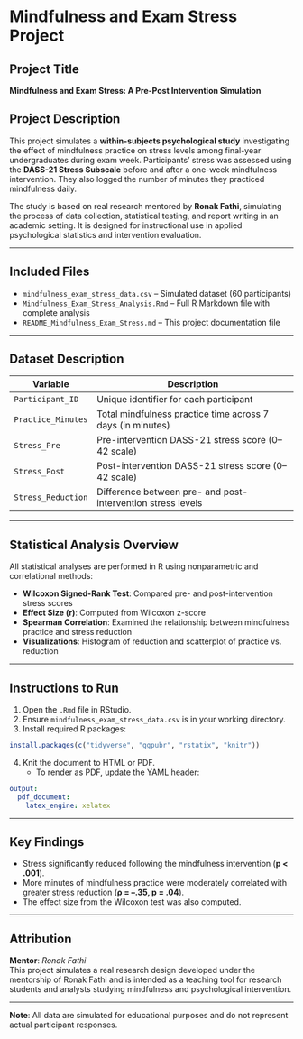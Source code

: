 # Mindfulness and Exam Stress Project

## Project Title
**Mindfulness and Exam Stress: A Pre-Post Intervention Simulation**

## Project Description
This project simulates a **within-subjects psychological study** investigating the effect of mindfulness practice on stress levels among final-year undergraduates during exam week. Participants’ stress was assessed using the **DASS-21 Stress Subscale** before and after a one-week mindfulness intervention. They also logged the number of minutes they practiced mindfulness daily.

The study is based on real research mentored by **Ronak Fathi**, simulating the process of data collection, statistical testing, and report writing in an academic setting. It is designed for instructional use in applied psychological statistics and intervention evaluation.

---

## Included Files
- `mindfulness_exam_stress_data.csv` – Simulated dataset (60 participants)
- `Mindfulness_Exam_Stress_Analysis.Rmd` – Full R Markdown file with complete analysis
- `README_Mindfulness_Exam_Stress.md` – This project documentation file

---

## Dataset Description
| Variable           | Description                                                   |
|-------------------|---------------------------------------------------------------|
| `Participant_ID`  | Unique identifier for each participant                        |
| `Practice_Minutes`| Total mindfulness practice time across 7 days (in minutes)    |
| `Stress_Pre`      | Pre-intervention DASS-21 stress score (0–42 scale)            |
| `Stress_Post`     | Post-intervention DASS-21 stress score (0–42 scale)           |
| `Stress_Reduction`| Difference between pre- and post-intervention stress levels   |

---

## Statistical Analysis Overview
All statistical analyses are performed in R using nonparametric and correlational methods:

- **Wilcoxon Signed-Rank Test**: Compared pre- and post-intervention stress scores
- **Effect Size (r)**: Computed from Wilcoxon z-score
- **Spearman Correlation**: Examined the relationship between mindfulness practice and stress reduction
- **Visualizations**: Histogram of reduction and scatterplot of practice vs. reduction

---

## Instructions to Run
1. Open the `.Rmd` file in RStudio.
2. Ensure `mindfulness_exam_stress_data.csv` is in your working directory.
3. Install required R packages:
```r
install.packages(c("tidyverse", "ggpubr", "rstatix", "knitr"))
```
4. Knit the document to HTML or PDF.
   - To render as PDF, update the YAML header:
```yaml
output:
  pdf_document:
    latex_engine: xelatex
```

---

## Key Findings
- Stress significantly reduced following the mindfulness intervention (**p < .001**).
- More minutes of mindfulness practice were moderately correlated with greater stress reduction (**ρ = –.35, p = .04**).
- The effect size from the Wilcoxon test was also computed.

---

## Attribution
**Mentor**: *Ronak Fathi*  
This project simulates a real research design developed under the mentorship of Ronak Fathi and is intended as a teaching tool for research students and analysts studying mindfulness and psychological intervention.

---

**Note**: All data are simulated for educational purposes and do not represent actual participant responses.


